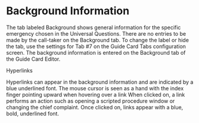 # Background Information

The tab labeled Background shows general information for the specific emergency chosen in the Universal Questions.  There are no entries to be made by the call-taker on the Background tab.  To change the label or hide the tab, use the settings for Tab #7 on the Guide Card Tabs configuration screen.  The background information is entered on the Background tab of the Guide Card Editor.

Hyperlinks

Hyperlinks can appear in the background information and are indicated by a blue underlined font.  The mouse cursor is seen as a hand with the index finger pointing upward when hovering over a link  When clicked on, a link performs an action such as opening a scripted procedure window or changing the chief complaint.  Once clicked on, links appear with a blue, bold, underlined font.
